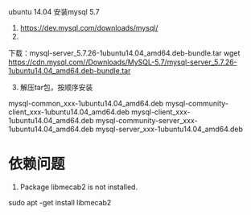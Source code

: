 
ubuntu 14.04 安装mysql 5.7

1. https://dev.mysql.com/downloads/mysql/
2.
下载：mysql-server_5.7.26-1ubuntu14.04_amd64.deb-bundle.tar
wget https://cdn.mysql.com//Downloads/MySQL-5.7/mysql-server_5.7.26-1ubuntu14.04_amd64.deb-bundle.tar

3. 解压tar包，按顺序安装

mysql-common_xxx-1ubuntu14.04_amd64.deb
mysql-community-client_xxx-1ubuntu14.04_amd64.deb
mysql-client_xxx-1ubuntu14.04_amd64.deb
mysql-community-server_xxx-1ubuntu14.04_amd64.deb
mysql-server_xxx-1ubuntu14.04_amd64.deb


# 依赖问题

1. Package libmecab2 is not installed.

sudo apt -get install libmecab2
